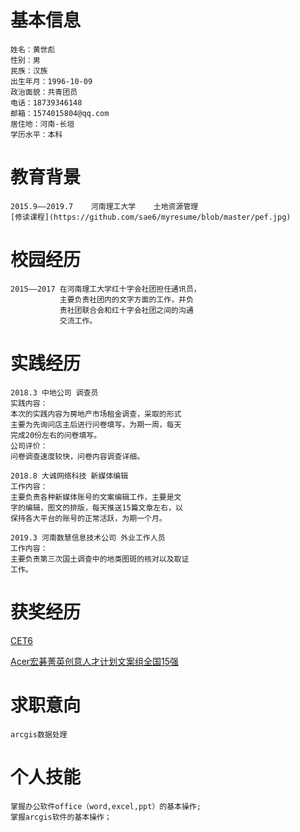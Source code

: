 基本信息
=====
    姓名：黄世彪
    性别：男
    民族：汉族
    出生年月：1996-10-09
    政治面貌：共青团员
    电话：18739346148
    邮箱：1574015804@qq.com
    居住地：河南-长垣
    学历水平：本科

教育背景
=====
    2015.9——2019.7    河南理工大学    土地资源管理
    [修读课程](https://github.com/sae6/myresume/blob/master/pef.jpg)

校园经历
=====
    2015——2017 在河南理工大学红十字会社团担任通讯员，
               主要负责社团内的文字方面的工作，并负
               责社团联合会和红十字会社团之间的沟通
               交流工作。
                    
实践经历
=====
    2018.3 中地公司 调查员
    实践内容：
    本次的实践内容为房地产市场租金调查，采取的形式
    主要为先询问店主后进行问卷填写，为期一周，每天
    完成20份左右的问卷填写。
    公司评价：
    问卷调查速度较快，问卷内容调查详细。
    
    2018.8 大诚网络科技 新媒体编辑
    工作内容：
    主要负责各种新媒体账号的文案编辑工作，主要是文
    字的编辑，图文的排版，每天推送15篇文章左右，以
    保持各大平台的账号的正常活跃，为期一个月。
    
    2019.3 河南数慧信息技术公司 外业工作人员
    工作内容：
    主要负责第三次国土调查中的地类图斑的核对以及取证
    工作。
    
获奖经历
=====
 [CET6](https://github.com/sae6/myresume/blob/master/%E5%85%AD%E7%BA%A7%E6%88%90%E7%BB%A9%E5%8D%95.jpg)

 [Acer宏碁菁英创意人才计划文案组全国15强](https://github.com/sae6/myresume/blob/master/640.webp.jpg)
 

求职意向
=====
    arcgis数据处理


个人技能
=====
    掌握办公软件office（word,excel,ppt）的基本操作;
    掌握arcgis软件的基本操作；
